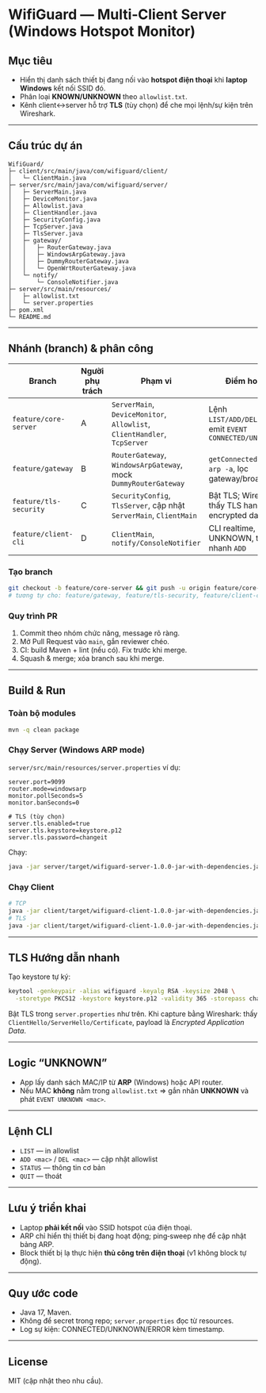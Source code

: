 # WifiGuard — Multi‑Client Server (Windows Hotspot Monitor)

## Mục tiêu

* Hiển thị danh sách thiết bị đang nối vào **hotspot điện thoại** khi **laptop Windows** kết nối SSID đó.
* Phân loại **KNOWN/UNKNOWN** theo `allowlist.txt`.
* Kênh client↔server hỗ trợ **TLS** (tùy chọn) để che mọi lệnh/sự kiện trên Wireshark.

---

## Cấu trúc dự án

```
WifiGuard/
├─ client/src/main/java/com/wifiguard/client/
│   └─ ClientMain.java
├─ server/src/main/java/com/wifiguard/server/
│   ├─ ServerMain.java
│   ├─ DeviceMonitor.java
│   ├─ Allowlist.java
│   ├─ ClientHandler.java
│   ├─ SecurityConfig.java
│   ├─ TcpServer.java
│   ├─ TlsServer.java
│   ├─ gateway/
│   │   ├─ RouterGateway.java
│   │   ├─ WindowsArpGateway.java
│   │   ├─ DummyRouterGateway.java
│   │   └─ OpenWrtRouterGateway.java
│   └─ notify/
│       └─ ConsoleNotifier.java
├─ server/src/main/resources/
│   ├─ allowlist.txt
│   └─ server.properties
├─ pom.xml
└─ README.md

```

---

## Nhánh (branch) & phân công

| Branch                 | Người phụ trách | Phạm vi                                                                  | Điểm hoàn thành                                                 |
| ---------------------- | --------------- | ------------------------------------------------------------------------ | --------------------------------------------------------------- |
| `feature/core-server`  | A               | `ServerMain`, `DeviceMonitor`, `Allowlist`, `ClientHandler`, `TcpServer` | Lệnh `LIST/ADD/DEL/STATUS/QUIT`; emit `EVENT CONNECTED/UNKNOWN` |
| `feature/gateway`      | B               | `RouterGateway`, `WindowsArpGateway`, mock `DummyRouterGateway`          | `getConnectedDevices()` từ `arp -a`, lọc gateway/broadcast      |
| `feature/tls-security` | C               | `SecurityConfig`, `TlsServer`, cập nhật `ServerMain`, `ClientMain`       | Bật TLS; Wireshark chỉ thấy TLS handshake + encrypted data      |
| `feature/client-cli`   | D               | `ClientMain`, `notify/ConsoleNotifier`                                   | CLI realtime, highlight UNKNOWN, thao tác nhanh `ADD`           |

### Tạo branch

```bash
git checkout -b feature/core-server && git push -u origin feature/core-server
# tương tự cho: feature/gateway, feature/tls-security, feature/client-cli
```

### Quy trình PR

1. Commit theo nhóm chức năng, message rõ ràng.
2. Mở Pull Request vào `main`, gắn reviewer chéo.
3. CI: build Maven + lint (nếu có). Fix trước khi merge.
4. Squash & merge; xóa branch sau khi merge.

---

## Build & Run

### Toàn bộ modules

```bash
mvn -q clean package
```

### Chạy Server (Windows ARP mode)

`server/src/main/resources/server.properties` ví dụ:

```properties
server.port=9099
router.mode=windowsarp
monitor.pollSeconds=5
monitor.banSeconds=0

# TLS (tùy chọn)
server.tls.enabled=true
server.tls.keystore=keystore.p12
server.tls.password=changeit
```

Chạy:

```bash
java -jar server/target/wifiguard-server-1.0.0-jar-with-dependencies.jar
```

### Chạy Client

```bash
# TCP
java -jar client/target/wifiguard-client-1.0.0-jar-with-dependencies.jar 127.0.0.1 9099
# TLS
java -jar client/target/wifiguard-client-1.0.0-jar-with-dependencies.jar 127.0.0.1 9099 tls
```

---

## TLS Hướng dẫn nhanh

Tạo keystore tự ký:

```bash
keytool -genkeypair -alias wifiguard -keyalg RSA -keysize 2048 \
  -storetype PKCS12 -keystore keystore.p12 -validity 365 -storepass changeit
```

Bật TLS trong `server.properties` như trên. Khi capture bằng Wireshark: thấy `ClientHello/ServerHello/Certificate`, payload là *Encrypted Application Data*.

---

## Logic “UNKNOWN”

* App lấy danh sách MAC/IP từ **ARP** (Windows) hoặc API router.
* Nếu MAC **không** nằm trong `allowlist.txt` ⇒ gắn nhãn **UNKNOWN** và phát `EVENT UNKNOWN <mac>`.

---

## Lệnh CLI

* `LIST` — in allowlist
* `ADD <mac>` / `DEL <mac>` — cập nhật allowlist
* `STATUS` — thông tin cơ bản
* `QUIT` — thoát

---

## Lưu ý triển khai

* Laptop **phải kết nối** vào SSID hotspot của điện thoại.
* ARP chỉ hiển thị thiết bị đang hoạt động; ping‑sweep nhẹ để cập nhật bảng ARP.
* Block thiết bị lạ thực hiện **thủ công trên điện thoại** (v1 không block tự động).

---

## Quy ước code

* Java 17, Maven.
* Không để secret trong repo; `server.properties` đọc từ resources.
* Log sự kiện: CONNECTED/UNKNOWN/ERROR kèm timestamp.

---

## License

MIT (cập nhật theo nhu cầu).
